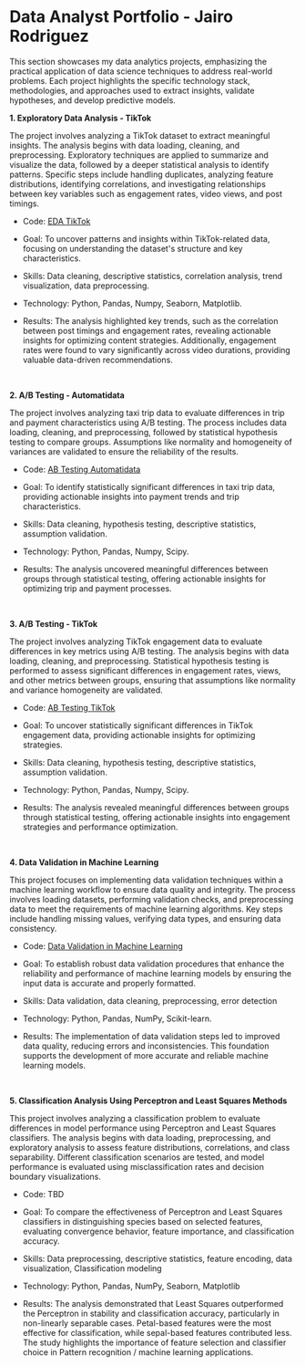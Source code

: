 # Data Analyst Portfolio - Jairo Rodriguez
This section showcases my data analytics projects, emphasizing the practical application of data science techniques to address real-world problems. Each project highlights the specific technology stack, methodologies, and approaches used to extract insights, validate hypotheses, and develop predictive models.

**1. Exploratory Data Analysis - TikTok**

The project involves analyzing a TikTok dataset to extract meaningful insights. The analysis begins with data loading, cleaning, and preprocessing. Exploratory techniques are applied to summarize and visualize the data, followed by a deeper statistical analysis to identify patterns. Specific steps include handling duplicates, analyzing feature distributions, identifying correlations, and investigating relationships between key variables such as engagement rates, video views, and post timings.

- Code: [EDA TikTok](https://github.com/JairoRodriguezB/Data_Analytics/blob/main/1.%20EDA/EDA_TikTok.ipynb)

- Goal: To uncover patterns and insights within TikTok-related data, focusing on understanding the dataset's structure and key characteristics.

- Skills: Data cleaning, descriptive statistics, correlation analysis, trend visualization, data preprocessing.

- Technology: Python, Pandas, Numpy, Seaborn, Matplotlib.

- Results: The analysis highlighted key trends, such as the correlation between post timings and engagement rates, revealing actionable insights for optimizing content strategies. Additionally, engagement rates were found to vary significantly across video durations, providing valuable data-driven recommendations.

<br>

**2. A/B Testing - Automatidata**

The project involves analyzing taxi trip data to evaluate differences in trip and payment characteristics using A/B testing. The process includes data loading, cleaning, and preprocessing, followed by statistical hypothesis testing to compare groups. Assumptions like normality and homogeneity of variances are validated to ensure the reliability of the results.

- Code: [AB Testing Automatidata](https://github.com/JairoRodriguezB/Data_Analytics/blob/main/2.%20AB%20Testing/AB_testing_Automatidata.ipynb)

- Goal: To identify statistically significant differences in taxi trip data, providing actionable insights into payment trends and trip characteristics.

- Skills: Data cleaning, hypothesis testing, descriptive statistics, assumption validation.

- Technology: Python, Pandas, Numpy, Scipy.

- Results: The analysis uncovered meaningful differences between groups through statistical testing, offering actionable insights for optimizing trip and payment processes.

<br>

**3. A/B Testing - TikTok**

The project involves analyzing TikTok engagement data to evaluate differences in key metrics using A/B testing. The analysis begins with data loading, cleaning, and preprocessing. Statistical hypothesis testing is performed to assess significant differences in engagement rates, views, and other metrics between groups, ensuring that assumptions like normality and variance homogeneity are validated.

- Code: [AB Testing TikTok](https://github.com/JairoRodriguezB/Data_Analytics/blob/main/2.%20AB%20Testing/AB_testing_TikTok.ipynb)

- Goal: To uncover statistically significant differences in TikTok engagement data, providing actionable insights for optimizing strategies.

- Skills: Data cleaning, hypothesis testing, descriptive statistics, assumption validation.

- Technology: Python, Pandas, Numpy, Scipy.

- Results: The analysis revealed meaningful differences between groups through statistical testing, offering actionable insights into engagement strategies and performance optimization.

<br>

**4. Data Validation in Machine Learning**

This project focuses on implementing data validation techniques within a machine learning workflow to ensure data quality and integrity. The process involves loading datasets, performing validation checks, and preprocessing data to meet the requirements of machine learning algorithms. Key steps include handling missing values, verifying data types, and ensuring data consistency.

- Code: [Data Validation in Machine Learning](https://github.com/JairoRodriguezB/Data_Analytics/tree/main/3.%20Machine%20Learning/Data%20Validation)

- Goal: To establish robust data validation procedures that enhance the reliability and performance of machine learning models by ensuring the input data is accurate and properly formatted.

- Skills: Data validation, data cleaning, preprocessing, error detection

- Technology: Python, Pandas, NumPy, Scikit-learn.

- Results: The implementation of data validation steps led to improved data quality, reducing errors and inconsistencies. This foundation supports the development of more accurate and reliable machine learning models.

<br>

**5. Classification Analysis Using Perceptron and Least Squares Methods**

This project involves analyzing a classification problem to evaluate differences in model performance using Perceptron and Least Squares classifiers. The analysis begins with data loading, preprocessing, and exploratory analysis to assess feature distributions, correlations, and class separability. Different classification scenarios are tested, and model performance is evaluated using misclassification rates and decision boundary visualizations.

- Code: TBD

- Goal: To compare the effectiveness of Perceptron and Least Squares classifiers in distinguishing species based on selected features, evaluating convergence behavior, feature importance, and classification accuracy.

- Skills: Data preprocessing, descriptive statistics, feature encoding, data visualization, Classification modeling

- Technology: Python, Pandas, NumPy, Seaborn, Matplotlib

- Results: The analysis demonstrated that Least Squares outperformed the Perceptron in stability and classification accuracy, particularly in non-linearly separable cases. Petal-based features were the most effective for classification, while sepal-based features contributed less. The study highlights the importance of feature selection and classifier choice in Pattern recognition / machine learning applications.

